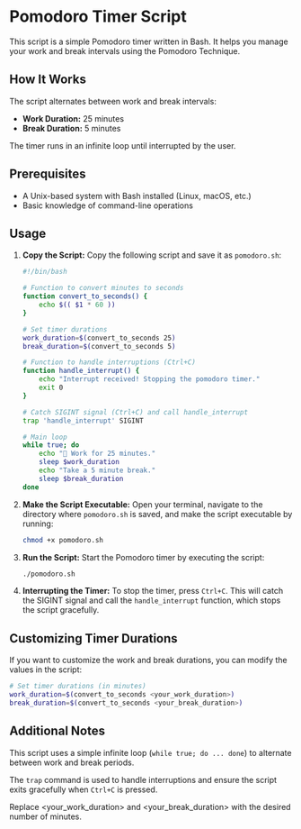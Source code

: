 # Pomodoro Timer Script

This script is a simple Pomodoro timer written in Bash. It helps you manage your work and break intervals using the Pomodoro Technique.

## How It Works

The script alternates between work and break intervals:
- **Work Duration:** 25 minutes
- **Break Duration:** 5 minutes

The timer runs in an infinite loop until interrupted by the user.

## Prerequisites

- A Unix-based system with Bash installed (Linux, macOS, etc.)
- Basic knowledge of command-line operations

## Usage

1. **Copy the Script:**
   Copy the following script and save it as `pomodoro.sh`:

    ```bash
    #!/bin/bash

    # Function to convert minutes to seconds
    function convert_to_seconds() {
        echo $(( $1 * 60 ))
    }

    # Set timer durations
    work_duration=$(convert_to_seconds 25)
    break_duration=$(convert_to_seconds 5)

    # Function to handle interruptions (Ctrl+C)
    function handle_interrupt() {
        echo "Interrupt received! Stopping the pomodoro timer."
        exit 0
    }

    # Catch SIGINT signal (Ctrl+C) and call handle_interrupt
    trap 'handle_interrupt' SIGINT

    # Main loop
    while true; do
        echo "🍅 Work for 25 minutes."
        sleep $work_duration
        echo "Take a 5 minute break."
        sleep $break_duration
    done
    ```

2. **Make the Script Executable:**
   Open your terminal, navigate to the directory where `pomodoro.sh` is saved, and make the script executable by running:

    ```sh
    chmod +x pomodoro.sh
    ```

3. **Run the Script:**
   Start the Pomodoro timer by executing the script:

    ```sh
    ./pomodoro.sh
    ```

4. **Interrupting the Timer:**
   To stop the timer, press `Ctrl+C`. This will catch the SIGINT signal and call the `handle_interrupt` function, which stops the script gracefully.

## Customizing Timer Durations

If you want to customize the work and break durations, you can modify the values in the script:

```bash
# Set timer durations (in minutes)
work_duration=$(convert_to_seconds <your_work_duration>)
break_duration=$(convert_to_seconds <your_break_duration>)
```

## Additional Notes

This script uses a simple infinite loop (`while true; do ... done`) to alternate between work and break periods.

The `trap` command is used to handle interruptions and ensure the script exits gracefully when `Ctrl+C` is pressed.

Replace <your_work_duration> and <your_break_duration> with the desired number of minutes.
